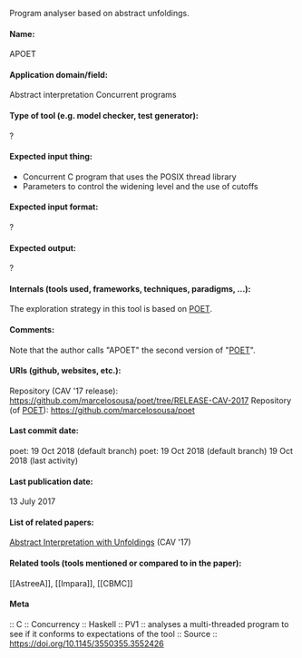 Program analyser based on abstract unfoldings.

#### Name:
APOET

#### Application domain/field:
Abstract interpretation
Concurrent programs

#### Type of tool (e.g. model checker, test generator):
?

#### Expected input thing:
- Concurrent C program that uses the POSIX thread library
- Parameters to control the widening level and the use of cutoffs

#### Expected input format:
?

#### Expected output:
?

#### Internals (tools used, frameworks, techniques, paradigms, ...):
The exploration strategy in this tool is based on [POET](Checkers/POET.md). 

#### Comments:
Note that the author calls "APOET" the second version of "[POET](Checkers/POET.md)".

#### URIs (github, websites, etc.):
Repository (CAV '17 release): https://github.com/marcelosousa/poet/tree/RELEASE-CAV-2017
Repository (of [POET](POET.md)): https://github.com/marcelosousa/poet

#### Last commit date:
poet: 19 Oct 2018 (default branch)
poet: 19 Oct 2018 (default branch)
19 Oct 2018 (last activity)

#### Last publication date:
13 July 2017

#### List of related papers:
[Abstract Interpretation with Unfoldings](https://doi.org/10.1007/978-3-319-63390-9_11) (CAV '17)

#### Related tools (tools mentioned or compared to in the paper):
[[AstreeA]], [[Impara]], [[CBMC]]

#### Meta
:: C
:: Concurrency
:: Haskell
:: PV1 :: analyses a multi-threaded program to see if it conforms to expectations of the tool
:: Source :: https://doi.org/10.1145/3550355.3552426
